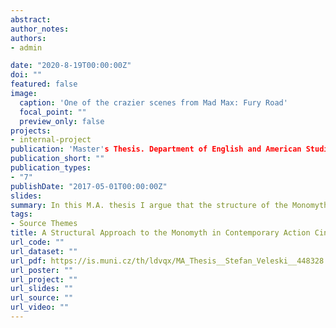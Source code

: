 ```yaml
---
abstract: 
author_notes:
authors:
- admin

date: "2020-8-19T00:00:00Z"
doi: ""
featured: false
image:
  caption: 'One of the crazier scenes from Mad Max: Fury Road'
  focal_point: ""
  preview_only: false
projects: 
- internal-project
publication: 'Master's Thesis. Department of English and American Studies. Masaryk University.'
publication_short: ""
publication_types:
- "7"
publishDate: "2017-05-01T00:00:00Z"
slides: 
summary: In this M.A. thesis I argue that the structure of the Monomyth is to a large extent shaped by biocultural imperatives which make it inherently attractive and widespread in cultural production—-in this case contemporary action cinema.
tags:
- Source Themes
title: A Structural Approach to the Monomyth in Contemporary Action Cinema: Dredd, John Wick and Mad Max: Fury Road
url_code: ""
url_dataset: ""
url_pdf: https://is.muni.cz/th/ldvqx/MA_Thesis__Stefan_Veleski__448328.pdf
url_poster: ""
url_project: ""
url_slides: ""
url_source: ""
url_video: ""
---
```



